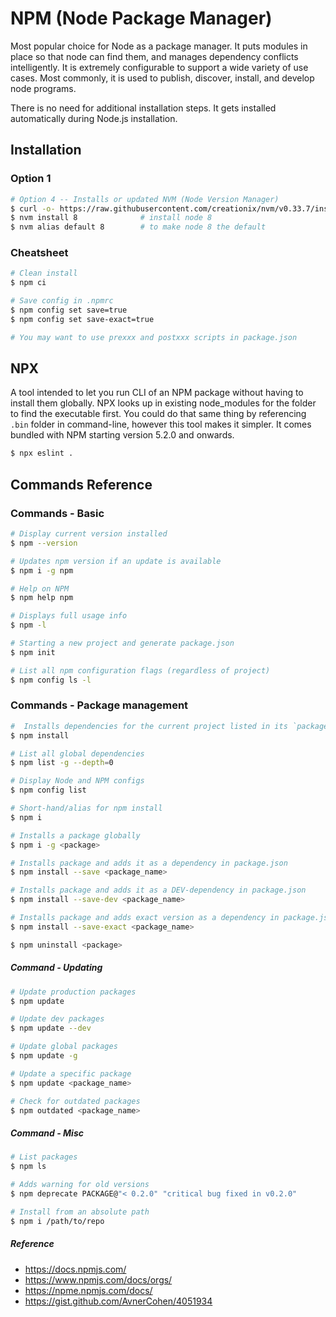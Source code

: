 # NPM (Node Package Manager)

Most popular choice for Node as a package manager. It puts modules in place so that node can find them, and manages dependency conflicts intelligently. It is extremely configurable to support a wide variety of use cases. Most commonly, it is used to publish, discover, install, and develop node programs.

There is no need for additional installation steps. It gets installed automatically during Node.js installation.

## Installation

### Option 1

```sh
# Option 4 -- Installs or updated NVM (Node Version Manager)
$ curl -o- https://raw.githubusercontent.com/creationix/nvm/v0.33.7/install.sh | bash
$ nvm install 8              # install node 8
$ nvm alias default 8        # to make node 8 the default
```

### Cheatsheet

```sh
# Clean install
$ npm ci

# Save config in .npmrc
$ npm config set save=true
$ npm config set save-exact=true

# You may want to use prexxx and postxxx scripts in package.json
```

## NPX

A tool intended to let you run CLI of an NPM package without having to install them globally. NPX looks up in existing node\_modules for the folder to find the executable first. You could do that same thing by referencing `.bin` folder in command-line, however this tool makes it simpler. It comes bundled with NPM starting version 5.2.0 and onwards.

```sh
$ npx eslint .
```

## Commands Reference

### Commands - Basic

```sh
# Display current version installed
$ npm --version

# Updates npm version if an update is available
$ npm i -g npm

# Help on NPM
$ npm help npm

# Displays full usage info
$ npm -l

# Starting a new project and generate package.json
$ npm init

# List all npm configuration flags (regardless of project)
$ npm config ls -l
```

### Commands - Package management

```sh
#  Installs dependencies for the current project listed in its `package.json`
$ npm install

# List all global dependencies
$ npm list -g --depth=0

# Display Node and NPM configs
$ npm config list

# Short-hand/alias for npm install
$ npm i

# Installs a package globally
$ npm i -g <package>

# Installs package and adds it as a dependency in package.json
$ npm install --save <package_name>

# Installs package and adds it as a DEV-dependency in package.json
$ npm install --save-dev <package_name>

# Installs package and adds exact version as a dependency in package.json
$ npm install --save-exact <package_name>

$ npm uninstall <package>
```

##### Command - Updating

```sh
# Update production packages
$ npm update

# Update dev packages
$ npm update --dev

# Update global packages
$ npm update -g

# Update a specific package
$ npm update <package_name>

# Check for outdated packages
$ npm outdated <package_name>
```

##### Command - Misc

```sh
# List packages
$ npm ls

# Adds warning for old versions
$ npm deprecate PACKAGE@"< 0.2.0" "critical bug fixed in v0.2.0"

# Install from an absolute path
$ npm i /path/to/repo
```

##### Reference

- https://docs.npmjs.com/
- https://www.npmjs.com/docs/orgs/
- https://npme.npmjs.com/docs/
- https://gist.github.com/AvnerCohen/4051934
